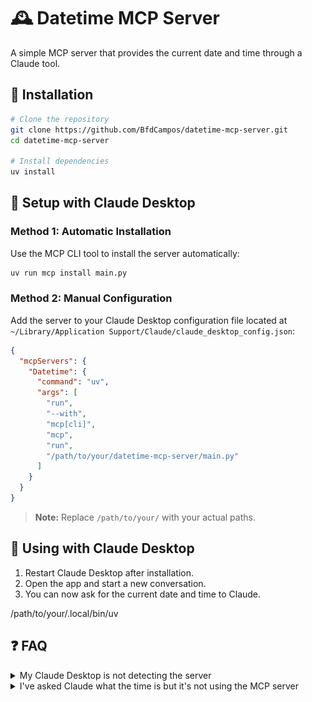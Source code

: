# 🕰️ Datetime MCP Server

A simple MCP server that provides the current date and time through a Claude tool.

## 🚀 Installation

```bash
# Clone the repository
git clone https://github.com/BfdCampos/datetime-mcp-server.git
cd datetime-mcp-server

# Install dependencies
uv install
```

## 🔧 Setup with Claude Desktop

### Method 1: Automatic Installation

Use the MCP CLI tool to install the server automatically:

```bash
uv run mcp install main.py
```

### Method 2: Manual Configuration

Add the server to your Claude Desktop configuration file located at `~/Library/Application Support/Claude/claude_desktop_config.json`:

```json
{
  "mcpServers": {
    "Datetime": {
      "command": "uv",
      "args": [
        "run",
        "--with",
        "mcp[cli]",
        "mcp",
        "run",
        "/path/to/your/datetime-mcp-server/main.py"
      ]
    }
  }
}
```

> **Note:** Replace `/path/to/your/` with your actual paths.

## 🤖 Using with Claude Desktop

1. Restart Claude Desktop after installation.
2. Open the app and start a new conversation.
3. You can now ask for the current date and time to Claude.

/path/to/your/.local/bin/uv

## ❓ FAQ

<details><summary>My Claude Desktop is not detecting the server</summary>

- Ensure you have the latest version of Claude Desktop.
- Restart Claude Desktop by force quitting the app and reopening it.
- Make sure your path is correct in the configuration file.
- Use the absolute path to your `uv` installation, e.g., `/Users/[Your Home Directory]/.local/bin/uv` in the command section of the configuration file. It should look like this:

```json
{
  "mcpServers": {
    "Datetime": {
      "command": "/Users/[Your Home Directory]/.local/bin/uv",
      "args": [
        "run",
        "--with",
        "mcp[cli]",
        "mcp",
        "run",
        "/path/to/your/datetime-mcp-server/main.py"
      ]
    }
  }
}
```

</details>

<details><summary>I've asked Claude what the time is but it's not using the MCP server</summary>

- LLMs like Claude may not always use the MCP server for every request. If it doesn't use the server, try asking again or rephrasing your question specifically asking it to use the MCP Server.

<img src="claude_not_using_mcp_server_datetime.png" alt="Claude not using MCP server" width="400" />

</details>


